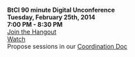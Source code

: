 




<b>BtCI 90 minute Digital Unconference    
Tuesday, February 25th, 2014      
7:00 PM - 8:30 PM</b>   
[Join the Hangout](https://plus.google.com/hangouts/_/hoaevent/AP36tYfJdevBEp_ohnHppzxqJ2Pg_fxYaWMNlzO-eLiqIBhEQ4KP5A?authuser=1&hl=en)  
[Watch](https://plus.google.com/u/1/events/ciimi6vt3ggc5s04dem2h6f4td4)  
Propose sessions in our [Coordination Doc](https://docs.google.com/spreadsheet/ccc?key=0Aqe_OvhjNeDPdFhQd0hGU0hEYlZ5V25qVi1rYkhBT3c#gid=0)   
  
